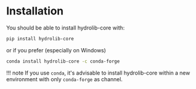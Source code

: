 # Installation

You should be able to install hydrolib-core with:
``` bash
pip install hydrolib-core
```

or if you prefer (especially on Windows)

``` bash
conda install hydrolib-core -c conda-forge
```

!!! note
    If you use `conda`, it's advisable to install hydrolib-core
    within a new environment with only `conda-forge` as channel. 
